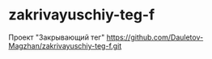 # zakrivayuschiy-teg-f
Проект "Закрывающий тег"
https://github.com/Dauletov-Magzhan/zakrivayuschiy-teg-f.git
